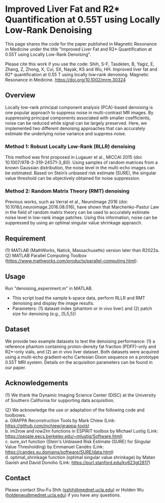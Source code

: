 # Improved Liver Fat and R2* Quantification at 0.55T using Locally Low-Rank Denoising

This page shares the code for the paper published in Magnetic Resonance in Medicine under the title "Improved Liver Fat and R2* Quantification at 0.55T using Locally Low-Rank Denoising".

Please cite this work if you use the code:
Shih, S-F, Tasdelen, B, Yagiz, E, Zhang, Z, Zhong, X, Cui, SX, Nayak, KS and Wu, HH. Improved liver fat and R2* quantification at 0.55 T using locally low‐rank denoising. Magnetic Resonance in Medicine. https://doi.org/10.1002/mrm.30324

## Overview
Locally low-rank principal component analysis (PCA)-based denoising is one popular approach to suppress noise in multi-contrast MR images. By suppressing principal components associated with smaller coefficients, noise can be reduced while signal can be largely preserved. Here, we implemented two different denoising approaches that can accurately estimate the underlying noise variance and suppress noise.

### Method 1: Robust Locally Low-Rank (RLLR) denoising
This method was first proposed in Lugauer et al., MICCAI 2015 (doi: 10.1007/978-3-319-24571-3_80). Using samples of random matrices from a known Gaussian distribution, the noise level in the multi-echo images can be estimated. Based on Stein’s unbiased risk estimate (SURE), the singular value threshold can be objectively obtained for noise suppression. 

### Method 2: Random Matrix Theory (RMT) denoising
Previous works, such as Verrat et al., NeuroImage 2016 (doi: 10.1016/j.neuroimage.2016.08.016), have shown that Marchenko-Pastur Law in the field of random matrix theory can be used to accurately estimate noise level in low-rank image patches. Using this information, noise can be suppressed by using an optimal singular value shrinkage appraoch. 

## Requirement
(1) MATLAB (MathWorks, Natick, Massachusetts) version later than R2022a. \
(2) MATLAB Parallel Computing Toolbox (https://www.mathworks.com/products/parallel-computing.html).

## Usage
Run "denoising_experiment.m" in MATLAB. 
* This script load the sample k-space data, perform RLLR and RMT denoising and display the image results.
* Parameters: (1) dataset index (phantom or in vivo liver) and (2) patch size for denoising (e.g., [5,5,5])

## Dataset
We provide two example datasets to test the denoising performance: (1) a reference phantom containing proton-density fat fraction (PDFF)-only and R2*-only vials, and (2) an in vivo liver dataset. Both datasets were acquired using a multi-echo gradient-echo Cartesian Dixon sequence on a prototype 0.55T MRI system. Details on the acquisition parameters can be found in our paper.

## Acknowledgements
(1) We thank the Dynamic Imaging Science Center (DISC) at the University of Southern California for supporting data acquisition. 

(2) We acknowledge the use or adaptation of the following code and toolboxes. \
a. GRAPPA Reconstruction Tools by Mark Chiew (Link: https://github.com/mchiew/grappa-tools) \
b. im2row and row2im functions in ESPIRiT toolbox by Michael Lustig (Link: https://people.eecs.berkeley.edu/~mlustig/Software.html) \
c. sure_svt function (Stein's Unbiased Risk Estimate (SURE) for Singular Value Thresholding) by Emmanuel Candès (Link: https://candes.su.domains/software/SURE/data.html) \
d. optimal_shrinkage function (optimal singular value shrinkage) by Matan Gavish and David Donoho (Link: https://purl.stanford.edu/kv623gt2817) 

## Contact
Please contact Shu-Fu Shih (sshih@mednet.ucla.edu) or Holden Wu (holdenwu@mednet.ucla.edu) if you have any questions.
